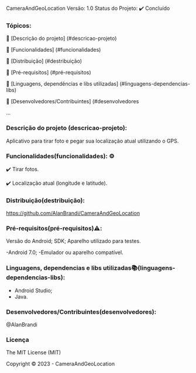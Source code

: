 CameraAndGeoLocation
Versão: 1.0
Status do Projeto: ✔️ Concluído 

### Tópicos:

🔹 [Descrição do projeto] (#descricao-projeto)

🔹 [Funcionalidades] (#funcionalidades)

🔹 [Distribuição] (#destribuição)

🔹 [Pré-requisitos] (#pré-requisitos)

🔹 [Linguagens, dependências e libs utilizadas] (#linguagens-dependencias-libs)

🔹 [Desenvolvedores/Contribuintes] (#desenvolvedores

...

### Descrição do projeto (descricao-projeto):
Aplicativo para tirar foto e pegar sua localização atual utilizando o GPS.

### Funcionalidades(funcionalidades): ⚙️
✔️ Tirar fotos.

✔️ Localização atual (longitude e latitude).

### Distribuição(destribuição):
https://github.com/AlanBrandi/CameraAndGeoLocation

### Pré-requisitos(pré-requisitos)⚠️:
Versão do Android; SDK; Aparelho utilizado para testes.

-Android 7.0;
-Emulador ou aparelho compatível.


### Linguagens, dependencias e libs utilizadas📚(linguagens-dependencias-libs):
- Android Studio;
- Java.

### Desenvolvedores/Contribuintes(desenvolvedores):
@AlanBrandi

### Licença
The MIT License (MIT)

Copyright ©️ 2023 - CameraAndGeoLocation
